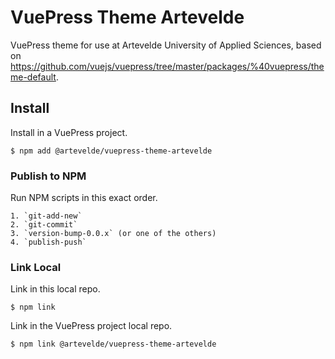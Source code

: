 # VuePress Theme Artevelde

VuePress theme for use at Artevelde University of Applied Sciences, based on https://github.com/vuejs/vuepress/tree/master/packages/%40vuepress/theme-default.

## Install

Install in a VuePress project.

    $ npm add @artevelde/vuepress-theme-artevelde

### Publish to NPM

Run NPM scripts in this exact order.

    1. `git-add-new`
    2. `git-commit`
    3. `version-bump-0.0.x` (or one of the others)
    4. `publish-push`

### Link Local

Link in this local repo.

    $ npm link

Link in the VuePress project local repo.

    $ npm link @artevelde/vuepress-theme-artevelde